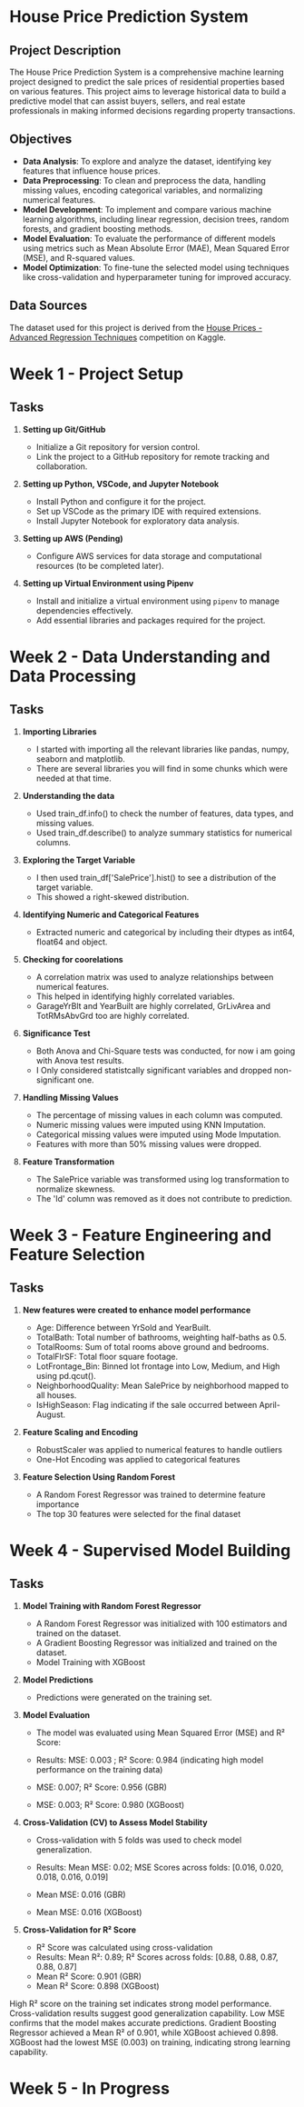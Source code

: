 # House Price Prediction System

## Project Description
The House Price Prediction System is a comprehensive machine learning project designed to predict the sale prices of residential properties based on various features. This project aims to leverage historical data to build a predictive model that can assist buyers, sellers, and real estate professionals in making informed decisions regarding property transactions.

## Objectives
- **Data Analysis**: To explore and analyze the dataset, identifying key features that influence house prices.
- **Data Preprocessing**: To clean and preprocess the data, handling missing values, encoding categorical variables, and normalizing numerical features.
- **Model Development**: To implement and compare various machine learning algorithms, including linear regression, decision trees, random forests, and gradient boosting methods.
- **Model Evaluation**: To evaluate the performance of different models using metrics such as Mean Absolute Error (MAE), Mean Squared Error (MSE), and R-squared values.
- **Model Optimization**: To fine-tune the selected model using techniques like cross-validation and hyperparameter tuning for improved accuracy.

## Data Sources
The dataset used for this project is derived from the [House Prices - Advanced Regression Techniques](https://www.kaggle.com/competitions/house-prices-advanced-regression-techniques/overview) competition on Kaggle.

# Week 1 - Project Setup

## Tasks
1. **Setting up Git/GitHub**  
   - Initialize a Git repository for version control.
   - Link the project to a GitHub repository for remote tracking and collaboration.

2. **Setting up Python, VSCode, and Jupyter Notebook**  
   - Install Python and configure it for the project.  
   - Set up VSCode as the primary IDE with required extensions.  
   - Install Jupyter Notebook for exploratory data analysis.

3. **Setting up AWS (Pending)**  
   - Configure AWS services for data storage and computational resources (to be completed later).

4. **Setting up Virtual Environment using Pipenv**  
   - Install and initialize a virtual environment using `pipenv` to manage dependencies effectively.  
   - Add essential libraries and packages required for the project.

# Week 2 - Data Understanding and Data Processing

## Tasks

1. **Importing Libraries**
   - I started with importing all the relevant libraries like pandas, numpy, seaborn and matplotlib.
   - There are several libraries you will find in some chunks which were needed at that time.

2. **Understanding the data**
   - Used train_df.info() to check the number of features, data types, and missing values.
   - Used train_df.describe() to analyze summary statistics for numerical columns.

3. **Exploring the Target Variable**
   - I then used train_df['SalePrice'].hist() to see a distribution of the target variable.
   - This showed a right-skewed distribution.

4. **Identifying Numeric and Categorical Features**
   - Extracted numeric and categorical by including their dtypes as int64, float64 and object.

5. **Checking for coorelations**
   - A correlation matrix was used to analyze relationships between numerical features.
   - This helped in identifying highly correlated variables.
   - GarageYrBlt and YearBuilt are highly correlated, GrLivArea and TotRMsAbvGrd too are highly correlated.

6. **Significance Test**
   - Both Anova and Chi-Square tests was conducted, for now i am going with Anova test results.
   - I Only considered statistcally significant variables and dropped non-significant one. 

7. **Handling Missing Values**
   - The percentage of missing values in each column was computed.
   - Numeric missing values were imputed using KNN Imputation.
   - Categorical missing values were imputed using Mode Imputation. 
   - Features with more than 50% missing values were dropped.

8. **Feature Transformation**
   - The SalePrice variable was transformed using log transformation to normalize skewness.
   - The 'Id' column was removed as it does not contribute to prediction.

# Week 3 - Feature Engineering and Feature Selection

## Tasks

1. **New features were created to enhance model performance**
   - Age: Difference between YrSold and YearBuilt.
   - TotalBath: Total number of bathrooms, weighting half-baths as 0.5.
   - TotalRooms: Sum of total rooms above ground and bedrooms.
   - TotalFlrSF: Total floor square footage.
   - LotFrontage_Bin: Binned lot frontage into Low, Medium, and High using pd.qcut().
   - NeighborhoodQuality: Mean SalePrice by neighborhood mapped to all houses.
   - IsHighSeason: Flag indicating if the sale occurred between April-August.

2. **Feature Scaling and Encoding**
   - RobustScaler was applied to numerical features to handle outliers
   - One-Hot Encoding was applied to categorical features

3. **Feature Selection Using Random Forest**
   - A Random Forest Regressor was trained to determine feature importance
   - The top 30 features were selected for the final dataset

# Week 4 - Supervised Model Building

## Tasks

1. **Model Training with Random Forest Regressor**
   - A Random Forest Regressor was initialized with 100 estimators and trained on the dataset.
   - A Gradient Boosting Regressor was initialized and trained on the dataset.
   - Model Training with XGBoost

2. **Model Predictions**

   - Predictions were generated on the training set.

3. **Model Evaluation**

   - The model was evaluated using Mean Squared Error (MSE) and R² Score:

   - Results: MSE: 0.003 ; R² Score: 0.984 (indicating high model performance on the training data)
   - MSE: 0.007; R² Score: 0.956 (GBR)
   - MSE: 0.003; R² Score: 0.980 (XGBoost)

4. **Cross-Validation (CV) to Assess Model Stability**

   - Cross-validation with 5 folds was used to check model generalization.

   - Results: Mean MSE: 0.02; MSE Scores across folds: [0.016, 0.020, 0.018, 0.016, 0.019]
   - Mean MSE: 0.016 (GBR)
   - Mean MSE: 0.016 (XGBoost)

5. **Cross-Validation for R² Score**

   - R² Score was calculated using cross-validation
   - Results: Mean R²: 0.89; R² Scores across folds: [0.88, 0.88, 0.87, 0.88, 0.87]
   - Mean R² Score: 0.901 (GBR)
   - Mean R² Score: 0.898 (XGBoost)

High R² score on the training set indicates strong model performance.
Cross-validation results suggest good generalization capability.
Low MSE confirms that the model makes accurate predictions.
Gradient Boosting Regressor achieved a Mean R² of 0.901, while XGBoost achieved 0.898.
XGBoost had the lowest MSE (0.003) on training, indicating strong learning capability.


# Week 5 - In Progress